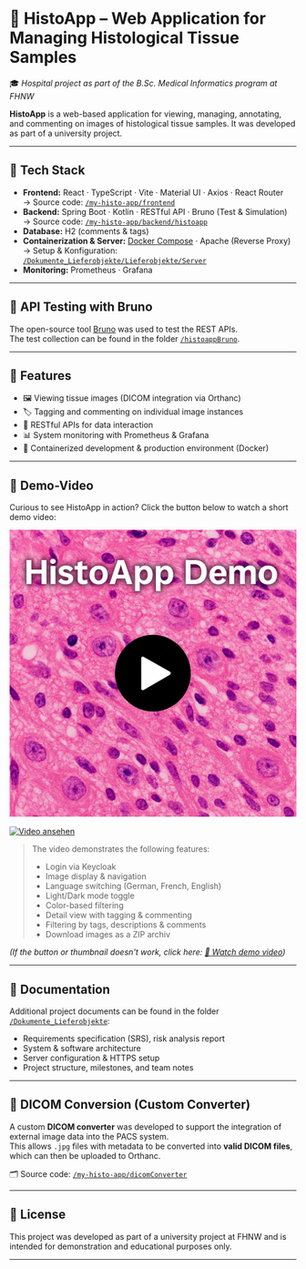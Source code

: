 # 🧬 HistoApp – Web Application for Managing Histological Tissue Samples

🎓 *Hospital project as part of the B.Sc. Medical Informatics program at FHNW*

**HistoApp** is a web-based application for viewing, managing, annotating, and commenting on images of histological tissue samples. It was developed as part of a university project.

---

## 🔧 Tech Stack

- **Frontend:** React · TypeScript · Vite · Material UI · Axios · React Router  
→ Source code: [`/my-histo-app/frontend`](./my-histo-app/frontend)
- **Backend:** Spring Boot · Kotlin · RESTful API · Bruno (Test & Simulation)  
→ Source code: [`/my-histo-app/backend/histoapp`](./my-histo-app/backend/histoapp)
- **Database:** H2 (comments & tags)  
- **Containerization & Server:**  [Docker Compose](./Dokumente_Lieferobjekte/Lieferobjekte/Server/Docker-compose.yml) · Apache (Reverse Proxy)  
→ Setup & Konfiguration: [`/Dokumente_Lieferobjekte/Lieferobjekte/Server`](./Dokumente_Lieferobjekte/Lieferobjekte/Server)
- **Monitoring:** Prometheus · Grafana

---

## 🧪 API Testing with Bruno

The open-source tool [Bruno](https://www.usebruno.com/) was used to test the REST APIs.  
The test collection can be found in the folder [`/histoappBruno`](./histoappBruno).

---

## 📌 Features

- 🖼️ Viewing tissue images (DICOM integration via Orthanc)  
- 🏷️ Tagging and commenting on individual image instances  
- 🔌 RESTful APIs for data interaction  
- 📊 System monitoring with Prometheus & Grafana  
- 🐳 Containerized development & production environment (Docker)

---
## 🎥 Demo-Video
Curious to see HistoApp in action? Click the button below to watch a short demo video:

[![HistoApp Demo](images/thumbnail.png)](https://drive.google.com/file/d/1ck4kPS_QL9IJsGNLmrquxj2YifsK9PO0/view?usp=drive_link)

<p>
  <a href="https://drive.google.com/file/d/1ck4kPS_QL9IJsGNLmrquxj2YifsK9PO0/view?usp=drive_link" target="_blank">
    <img src="https://img.shields.io/badge/▶️%20Video-Demo-blue?style=for-the-badge" alt="Video ansehen">
  </a>
</p>

> The video demonstrates the following features:
> - Login via Keycloak
> - Image display & navigation
> - Language switching (German, French, English)
> - Light/Dark mode toggle 
> - Color-based filtering
> - Detail view with tagging & commenting
> - Filtering by tags, descriptions & comments
> - Download images as a ZIP archiv

*(If the button or thumbnail doesn't work, click here: [🎥 Watch demo video](https://drive.google.com/file/d/1ck4kPS_QL9IJsGNLmrquxj2YifsK9PO0/view?usp=drive_link))*

---

## 📄 Documentation

Additional project documents can be found in the folder [`/Dokumente_Lieferobjekte`](./Dokumente_Lieferobjekte):

- Requirements specification (SRS), risk analysis report  
- System & software architecture  
- Server configuration & HTTPS setup  
- Project structure, milestones, and team notes

---

## 🔄 DICOM Conversion (Custom Converter)

A custom **DICOM converter** was developed to support the integration of external image data into the PACS system.  
This allows `.jpg` files with metadata to be converted into **valid DICOM files**, which can then be uploaded to Orthanc.


🗂️ Source code: [`/my-histo-app/dicomConverter`](./my-histo-app/backend/dicomConverter)


---
## 📄 License

This project was developed as part of a university project at FHNW and is intended for demonstration and educational purposes only.

---